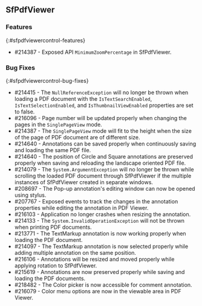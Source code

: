 ## SfPdfViewer

### Features
{:#sfpdfviewercontrol-features}

* \#214387 - Exposed API `MinimumZoomPercentage` in SfPdfViewer.

### Bug Fixes
{:#sfpdfviewercontrol-bug-fixes} 

* \#214415 - The `NullReferenceException` will no longer be thrown when loading a PDF document with the `IsTextSearchEnabled`, `IsTextSelectionEnabled`, and `IsThumbnailViewEnabled` properties are set to false.
* \#216096 - Page number will be updated properly when changing the pages in the `SinglePageView` mode. 
* \#214387 - The `SinglePageView` mode will fit to the height when the size of the page of PDF document are of different size.
* \#214640 - Annotations can be saved properly when continuously saving and loading the same PDF file.
* \#214640 - The position of Circle and Square annotations are preserved properly when saving and reloading the landscape oriented PDF file.
* \#214079 - The `System.ArgumentException` will no longer be thrown while scrolling the loaded PDF document through SfPdfViewer if the multiple instances of SfPdfViewer created in separate windows. 
* \#208697 - The Pop-up annotation's editing window can now be opened using stylus.
* \#207767 - Exposed events to track the changes in the annotation properties while editing the annotation in PDF Viewer.
* \#216103 - Application no longer crashes when resizing the annotation.
* \#214133 - The `System.InvalidOperationException` will not be thrown when printing PDF documents.
* \#213771 - The TextMarkup annotation is now working properly when loading the PDF document.
* \#214097 - The TextMarkup annotation is now selected properly while adding multiple annotation on the same position.
* \#216106 - Annotations will be resized and moved properly while applying rotation to SfPdfViewer.
* \#215619 - Annotations are now preserved properly while saving and loading the PDF documents.
* \#218482 - The Color picker is now accessible for comment annotation.
* \#216079 - Color menu options are now in the viewable area in PDF Viewer.  
